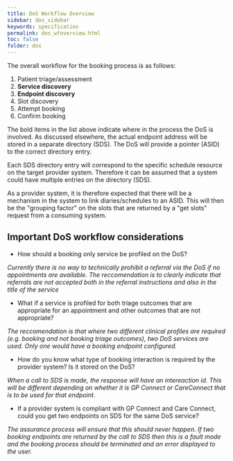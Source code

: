 ```yaml
---
title: DoS Workflow Overview
sidebar: dos_sidebar
keywords: specification
permalink: dos_wfoverview.html
toc: false
folder: dos
---
```


The overall workflow for the booking process is as follows:

1. Patient triage/assessment
2. __Service discovery__
3. __Endpoint discovery__
4. Slot discovery
5. Attempt booking
6. Confirm booking

The bold items in the list above indicate where in the process the DoS is involved. As discussed elsewhere, the actual endpoint address will be stored in a separate directory (SDS). The DoS will provide a pointer (ASID) to the correct directory entry. 

Each SDS directory entry will correspond to the specific schedule resource on the target provider system. Therefore it can be assumed that a system could have multiple entries on the directory (SDS). 

As a provider system, it is therefore expected that there will be a mechanism in the system to link diaries/schedules to an ASID. This will then be the "grouping factor" on the slots that are returned by a "get slots" request from a consuming system.

## Important DoS workflow considerations

* How should a booking only service be profiled on the DoS?

*Currently there is no way to technically prohibit a referral via the DoS if no appointments are available. The reccomendation is to clearly indicate that referrals are not accepted both in the referral instructions and also in the title of the service*

* What if a service is profiled for both triage outcomes that are appropriate for an appointment and other outcomes that are not appropriate?

*The reccomendation is that where two different clinical profiles are required (e.g. booking and not booking triage outcomes), two DoS services are used. Only one would have a booking endpoint configured.*

* How do you know what type of booking interaction is required by the provider system? Is it stored on the DoS?

*When a call to SDS is made, the response will have an intereaction id. This will be different depending on whether it is GP Connect or CareConnect that is to be used for that endpoint.*

* If a provider system is compliant with GP Connect and Care Connect, could you get two endpoints on SDS for the same DoS service?

*The assurance process will ensure that this should never happen. If two booking endpoints are returned by the call to SDS then this is a fault mode and the booking process should be terminated and an error displayed to the user.*
